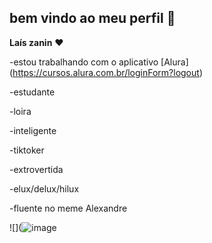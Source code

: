 ## bem vindo ao meu perfil 💙
**Laís zanin** ❤️

-estou trabalhando com o aplicativo [Alura] (https://cursos.alura.com.br/loginForm?logout)

-estudante 

-loira

-inteligente 

-tiktoker

-extrovertida

-elux/delux/hilux

-fluente no meme Alexandre 

![](![image](https://github.com/user-attachments/assets/86546267-37d0-49e3-a9fc-4ca912d6bf63)



